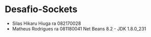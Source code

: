 # Desafio-Sockets
- Silas Hikaru Hiuga ra 082170028
- Matheus Rodrigues ra 081180041
Net Beans 8.2 - JDK 1.8.0_231
